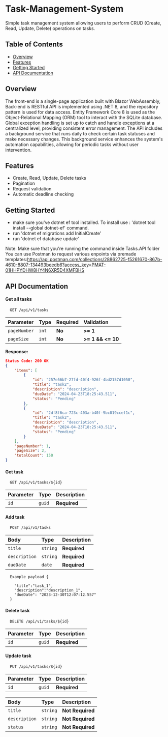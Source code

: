 # Task-Management-System
 Simple task management system allowing users to perform CRUD (Create, Read, Update, Delete) operations on tasks.

## Table of Contents
- [Overview](#overview)
- [Features](#features)
- [Getting Started](#getting-started)
- [API Documentation](#api-documentation)

## Overview

The front-end is a single-page application built with Blazor WebAssembly,
Back-end is RESTful API is implemented using .NET 8, and the repository pattern is used for data access.
Entity Framework Core 8 is used as the Object-Relational Mapping (ORM) tool to interact with the SQLite database.
Global exception handling is set up to catch and handle exceptions at a centralized level, providing consistent error management.
The API includes a background service that runs daily to check certain task statuses and make necessary changes.
This background service enhances the system's automation capabilities, allowing for periodic tasks without user intervention.

## Features

- Create, Read, Update, Delete tasks
- Pagination
- Request validation
- Automatic deadline checking

## Getting Started

- make sure you've dotnet ef tool installed. To install use : 
'dotnet tool install --global dotnet-ef' command.
- run 'dotnet ef migrations add InitialCreate'
- run 'dotnet ef database update'

Note: Make sure that you're running the command inside Tasks.API folder
You can use Postman to request various enpoints via premade templates:https://api.postman.com/collections/28862725-f5261670-867b-4610-8807-134493beedb6?access_key=PMAT-01HHPYDHW8HY4N6XR5D4XMFBHS

## API Documentation
#### Get all tasks

```https
  GET /api/v1/tasks
```
| Parameter | Type     | Required               | Validation |
| :-------- | :------- | :-------------------------------- | :---------- |
| `pageNumber`      | `int` |  **No**| **>= 1** |
| `pageSize`      | `int` |  **No**| **>= 1 && <= 10**|

**Response:**
```json
Status Code: 200 OK
{
    "items": [
        {
            "id": "257e56b7-27fd-40f4-926f-4bd2157d1050",
            "title": "task2",
            "description": "description",
            "dueDate": "2024-04-23T18:25:43.511",
            "status": "Pending"
        },
        {
            "id": "2df8f6ca-723c-403a-b40f-9bc019ccef1c",
            "title": "task2",
            "description": "description",
            "dueDate": "2024-04-23T18:25:43.511",
            "status": "Pending"
        }
    ],
    "pageNumber": 1,
    "pageSize": 2,
    "totalCount": 150
}
```
#### Get task

```https
  GET /api/v1/tasks/${id}
```

| Parameter | Type     | Description                       |
| :-------- | :------- | :-------------------------------- |
| `id`      | `guid` |  **Required**|

#### Add task

```https
  POST /api/v1/tasks
```

| Body | Type     | Description                       |
| :-------- | :------- | :-------------------------------- |
| `title`      | `string` | **Required**|
| `description`      | `string` | **Required**|
| `dueDate`    | `date` | **Required**|

```https
  Example payload {

    "title":"task_1",
    "description":"description_1",
    "dueDate": "2023-12-30T12:07:12.557"
  }
```
#### Delete task

```https
  DELETE /api/v1/tasks/${id}
```

| Parameter | Type     | Description                       |
| :-------- | :------- | :-------------------------------- |
| `id`      | `guid` |  **Required**|

#### Update task

```https
  PUT /api/v1/tasks/${id}
```
| Parameter       | Type     | Description                       |
| :-------- | :------- | :-------------------------------- |
| `id`      | `guid` | **Required**|


| Body | Type     | Description                       |
| :-------- | :------- | :-------------------------------- |
| `title`      | `string` | **Not Required**|
| `description`      | `string` | **Not Required**|
| `status`   | `string` | **Not Required**|
